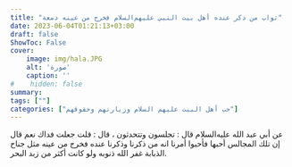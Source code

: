 ```yaml
---
title: "ثواب من ذكر عنده أهل بيت النبي عليهم‌السلام فخرج من عينه دمعة"
date: 2023-06-04T01:21:13+03:00
draft: false
ShowToc: False
cover:
    image: img/hala.JPG
    alt: 'صورة'
    caption: ''
#    hidden: false
summary: 
tags: [""]
categories: ["حب أهل البيت عليهم السلام وزيارتهم وحقوقهم"]
---
```

عن أبي عبد الله عليه‌السلام قال :
تجلسون وتتحدثون ، قال : قلت جعلت فداك نعم قال إن تلك المجالس
أحبها فأحبوا أمرنا انه من ذكرنا وذكرنا عنده فخرج من عينه مثل جناح
الذبابة غفر الله ذنوبه ولو كانت أكثر من زبد البحر.


